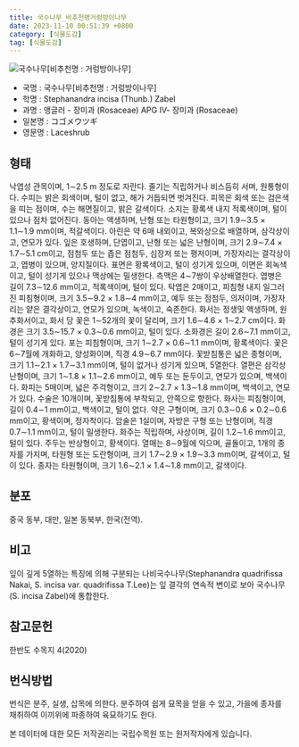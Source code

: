 ```yaml
---
title: 국수나무_비추천명거렁방이나무
date: 2023-11-10 00:51:39 +0800
category: [식물도감]
tag: [식물도감]
---
```




![국수나무[비추천명 : 거렁방이나무]](/fileUpload/plants/basic/Rosaceae/Stephanandra/13240/1_th2.JPG)
- 국명 : 국수나무[비추천명 : 거렁방이나무]
- 학명 : Stephanandra incisa (Thunb.) Zabel
- 과명 : 앵글러 - 장미과 (Rosaceae) APG Ⅳ- 장미과 (Rosaceae)
- 일본명 : コゴメウツギ
- 영문명 : Laceshrub


## 형태
낙엽성 관목이며, 1∼2.5 m 정도로 자란다. 줄기는 직립하거나 비스듬히 서며, 원통형이다. 수피는 밝은 회색이며, 털이 없고, 해가 거듭되면 벗겨진다. 피목은 회색 또는 검은색을 띠는 점이며, 수는 해면질이고, 밝은 갈색이다. 소지는 황록색 내지 적록색이며, 털이 있으나 점차 없어진다. 동아는 액생하며, 난형 또는 타원형이고, 크기 1.9∼3.5 × 1.1∼1.9 mm이며, 적갈색이다. 아린은 약 6매 내외이고, 복와상으로 배열하며, 삼각상이고, 연모가 있다. 잎은 호생하며, 단엽이고, 난형 또는 넓은 난형이며, 크기 2.9∼7.4 × 1.7∼5.1 cm이고, 점첨두 또는 좁은 점첨두, 심장저 또는 평저이며, 가장자리는 결각상이고, 엽병이 있으며, 양지질이다. 표면은 황록색이고, 털이 성기게 있으며, 이면은 회녹색이고, 털이 성기게 있으나 맥상에는 밀생한다. 측맥은 4∼7쌍이 우상배열한다. 엽병은 길이 7.3∼12.6 mm이고, 적록색이며, 털이 있다. 탁엽은 2매이고, 피침형 내지 일그러진 피침형이며, 크기 3.5∼9.2 × 1.8∼4 mm이고, 예두 또는 점첨두, 의저이며, 가장자리는 얕은 결각상이고, 연모가 있으며, 녹색이고, 숙존한다. 화서는 정생및 액생하며, 원추화서이고, 화서 당 꽃은 1∼52개의 꽃이 달리며, 크기 1.6∼4.6 × 1∼2.7 cm이다. 화경은 크기 3.5∼15.7 × 0.3∼0.6 mm이고, 털이 있다. 소화경은 길이 2.6∼7.1 mm이고, 털이 성기게 있다. 포는 피침형이며, 크기 1∼2.7 × 0.6∼1.1 mm이며, 황록색이다. 꽃은 6∼7월에 개화하고, 양성화이며, 직경 4.9∼6.7 mm이다. 꽃받침통은 넓은 종형이며, 크기 1.1∼2.1 × 1.7∼3.1 mm이며, 털이 없거나 성기게 있으며, 5열한다. 열편은 삼각상 난형이며, 크기 1∼1.8 × 1.1∼2.6 mm이고, 예두 또는 둔두이고, 연모가 있으며, 백색이다. 화피는 5매이며, 넓은 주걱형이고, 크기 2∼2.7 × 1.3∼1.8 mm이며, 백색이고, 연모가 있다. 수술은 10개이며, 꽃받침통에 부착되고, 안쪽으로 향한다. 화사는 피침형이며, 길이 0.4∼1 mm이고, 백색이고, 털이 없다. 약은 구형이며, 크기 0.3∼0.6 × 0.2∼0.6 mm이고, 황색이며, 정자착이다. 암술은 1실이며, 자방은 구형 또는 난형이며, 직경 0.7∼1.1 mm이고, 털이 밀생한다. 화주는 직립하며, 사상이며, 길이 1.2∼1.6 mm이고, 털이 있다. 주두는 반상형이고, 황색이다. 열매는 8∼9월에 익으며, 골돌이고, 1개의 종자를 가지며, 타원형 또는 도란형이며, 크기 1.7∼2.9 × 1.9∼3.3 mm이며, 갈색이고, 털이 있다. 종자는 타원형이며, 크기 1.6∼2.1 × 1.4∼1.8 mm이고, 갈색이다.
## 분포
중국 동부, 대만, 일본 동북부, 한국(전역).
## 비고
잎이 깊게 5열하는 특징에 의해 구분되는 나비국수나무(Stephanandra quadrifissa Nakai, S. incisa var. quadrifissa T.Lee)는 잎 결각의 연속적 변이로 보아 국수나무(S. incisa Zabel)에 통합한다.
## 참고문헌
한반도 수목지 4(2020)
## 번식방법
번식은 분주, 실생, 삽목에 의한다. 분주하여 쉽게 묘목을 얻을 수 있고, 가을에 종자를 채취하여 이끼위에 파종하여 육묘하기도 한다.






본 데이터에 대한 모든 저작권리는 국립수목원 또는 원저작자에게 있습니다.
